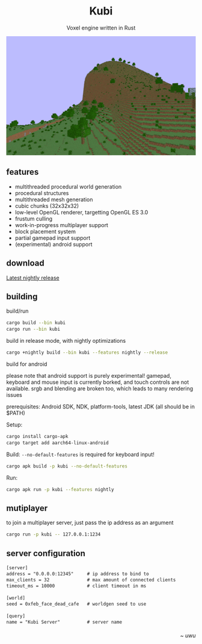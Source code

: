 <h1 align="center">Kubi</h1>
<p align="center">
  Voxel engine written in Rust
</p>
<div align="center">
  <img src=".readme/game.gif" width="512">
</div>

<h2>features</h2>

<p>
  <ul>
    <li>multithreaded procedural world generation</li>
    <li>procedural structures</li>
    <li>multithreaded mesh generation</li>
    <li>cubic chunks (32x32x32)</li>
    <li>low-level OpenGL renderer, targetting OpenGL ES 3.0</li>
    <li>frustum culling</li>
    <li>work-in-progress multiplayer support</li>
    <li>block placement system</li>
    <li>partial gamepad input support</li>
    <li>(experimental) android support</li>
  </ul>
</p>

<h2>download</h2>
<a href="https://github.com/griffi-gh/kubi/releases/tag/nightly">Latest nightly release</a>

<h2>building</h2>

build/run

```bash
cargo build --bin kubi
cargo run --bin kubi
```

build in release mode, with nightly optimizations

```bash
cargo +nightly build --bin kubi --features nightly --release
```

build for android

please note that android support is purely experimental!
gamepad, keyboard and mouse input is currently borked, and touch controls are not available.
srgb and blending are broken too, which leads to many rendering issues

prerequisites: Android SDK, NDK, platform-tools, latest JDK (all should be in $PATH)

Setup:

```bash
cargo install cargo-apk
cargo target add aarch64-linux-android
```

Build:
`--no-default-features` is required for keyboard input!

```bash
cargo apk build -p kubi --no-default-features
```

Run:

```bash
cargo apk run -p kubi --features nightly
```

<h2>mutiplayer</h2>

to join a multiplayer server, just pass the ip address as an argument

```sh
cargo run -p kubi -- 127.0.0.1:1234
```

<h2>server configuration</h2>

```
[server]
address = "0.0.0.0:12345"     # ip address to bind to
max_clients = 32              # max amount of connected clients
timeout_ms = 10000            # client timeout in ms

[world]
seed = 0xfeb_face_dead_cafe   # worldgen seed to use

[query]
name = "Kubi Server"          # server name
```

<h6 align="right"><i>~ uwu</i></h6>
